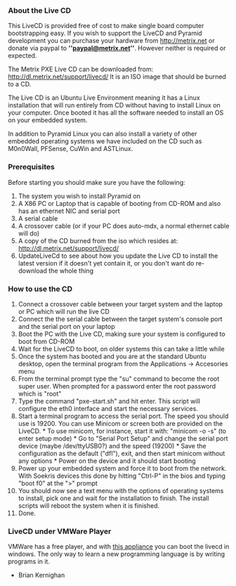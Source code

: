 ### About the Live CD ###

This LiveCD is provided free of cost to make single board computer bootstrapping easy. If you wish to support the LiveCD and Pyramid development you can
purchase your hardware from http://metrix.net or donate via paypal to **''paypal@metrix.net''**. However neither is required or expected.

The Metrix PXE Live CD can be downloaded from: http://dl.metrix.net/support/livecd/  It is an ISO image that should be burned to a CD.

The Live CD is an Ubuntu Live Environment meaning it has a Linux installation that will run entirely from CD without having to install Linux on your computer. Once booted it has all the software needed to install an OS on your embedded system.

In addition to Pyramid Linux you can also install a variety of other embedded operating systems we have included on the CD such as M0n0Wall, PFSense, CuWin and ASTLinux.

### Prerequisites ###

Before starting you should make sure you have the following:

  1. The system you wish to install Pyramid on
  1. A X86 PC or Laptop that is capable of booting from CD-ROM and also has an ethernet NIC and serial port
  1. A serial cable
  1. A crossover cable (or if your PC does auto-mdx, a normal ethernet cable will do)
  1. A copy of the CD burned from the iso which resides at: http://dl.metrix.net/support/livecd/
  1. UpdateLiveCd to see about how you update the Live CD to install the latest version if it doesn't yet contain it, or you don't want do re-download the whole thing

### How to use the CD ###

  1. Connect a crossover cable between your target system and the laptop or PC which will run the live CD
  1. Connect the the serial cable between the target system's console port and the serial port on your laptop
  1. Boot the PC with the Live CD, making sure your system is configured to boot from CD-ROM
  1. Wait for the LiveCD to boot, on older systems this can take a little while
  1. Once the system has booted and you are at the standard Ubuntu desktop, open the terminal program from the Applications -> Accesories menu
  1. From the terminal prompt type the "su" command to become the root super user. When prompted for a password enter the root password which is "root"
  1. Type the command "pxe-start.sh" and hit enter. This script will configure the eth0 interface and start the necessary services.
  1. Start a terminal program to access the serial port. The speed you should use is 19200. You can use Minicom or screen both are provided on the LiveCD.
    * To use minicom, for instance, start it with: "minicom -o -s" (to enter setup mode)
    * Go to "Serial Port Setup" and change the serial port device (maybe /dev/ttyUSB0?) and the speed (19200)
    * Save the configuration as the default ("dfl"), exit, and then start minicom without any options
    * Power on the device and it should start booting
  1. Power up your embedded system and force it to boot from the network. With Soekris devices this done by hitting "Ctrl-P" in the bios and typing "boot f0" at the ">" prompt
  1. You should now see a text menu with the options of operating systems to install, pick one and wait for the installation to finish. The install scripts will reboot the system when it is finished.
  1. Done.

### LiveCD under VMWare Player ###

VMWare has a free player, and with [this appliance](http://www.vmware.com/vmtn/appliances/directory/284) you can  boot the livecd in windows.   The only way to learn a new programming language is by writing programs in it.
- Brian Kernighan
